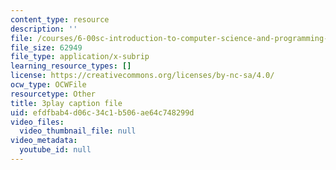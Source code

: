 ```yaml
---
content_type: resource
description: ''
file: /courses/6-00sc-introduction-to-computer-science-and-programming-spring-2011/efdfbab4d06c34c1b506ae64c748299d_nx6NnzIGrKE.srt
file_size: 62949
file_type: application/x-subrip
learning_resource_types: []
license: https://creativecommons.org/licenses/by-nc-sa/4.0/
ocw_type: OCWFile
resourcetype: Other
title: 3play caption file
uid: efdfbab4-d06c-34c1-b506-ae64c748299d
video_files:
  video_thumbnail_file: null
video_metadata:
  youtube_id: null
---
```

